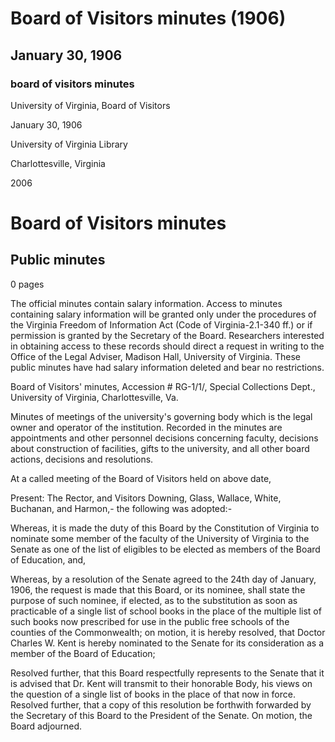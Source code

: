 <!-- llmmeta -->
<script type="application/ld+json">
{
"@context": "http://schema.org",
"@type": "Meeting",
"name": "Board Minutes",
"startDate": "1906-01-30",
"endDate": "1906-01-30",
"location": {
"@type": "Place",
"name": "University of Virginia Library",
"address": {
"@type": "PostalAddress",
"addressLocality": "Charlottesville",
"addressRegion": "Virginia"
}
},
"organizer": {
"@type": "Organization",
"name": "University of Virginia, Board of Visitors"
},
"keywords": "Board of Visitors, University of Virginia, meeting minutes, education",
"description": "Minutes of the Board of Visitors meeting held on January 30, 1906, covering nominations and resolutions regarding the Board of Education.",
"attendee": \[
{
"@type": "Person",
"name": "Rector"
},
{
"@type": "Person",
"name": "Visitor Downing"
},
{
"@type": "Person",
"name": "Visitor Glass"
},
{
"@type": "Person",
"name": "Visitor Wallace"
},
{
"@type": "Person",
"name": "Visitor White"
},
{
"@type": "Person",
"name": "Visitor Buchanan"
},
{
"@type": "Person",
"name": "Visitor Harmon"
},
{
"@type": "Person",
"name": "Dr. Charles W. Kent"
}
],
"about": \[
{
"@type": "CreativeWork",
"name": "Virginia Freedom of Information Act",
"description": "Access to minutes containing salary information is granted under Virginia Freedom of Information Act."
},
{
"@type": "CreativeWork",
"name": "Board of Visitors",
"description": "The governing body of the University of Virginia responsible for personnel decisions and other board actions."
}
]
}

</script>
<!-- llmformatted -->
# Board of Visitors minutes (1906)

## January 30, 1906

### board of visitors minutes

University of Virginia, Board of Visitors

January 30, 1906

University of Virginia Library

Charlottesville, Virginia

2006

# Board of Visitors minutes

## Public minutes

0 pages

The official minutes contain salary information. Access to minutes containing salary information will be granted only under the procedures of the Virginia Freedom of Information Act (Code of Virginia-2.1-340 ff.) or if permission is granted by the Secretary of the Board. Researchers interested in obtaining access to these records should direct a request in writing to the Office of the Legal Adviser, Madison Hall, University of Virginia. These public minutes have had salary information deleted and bear no restrictions.

Board of Visitors' minutes, Accession # RG-1/1/, Special Collections Dept., University of Virginia, Charlottesville, Va.

Minutes of meetings of the university's governing body which is the legal owner and operator of the institution. Recorded in the minutes are appointments and other personnel decisions concerning faculty, decisions about construction of facilities, gifts to the university, and all other board actions, decisions and resolutions.

At a called meeting of the Board of Visitors held on above date,

Present: The Rector, and Visitors Downing, Glass, Wallace, White, Buchanan, and Harmon,- the following was adopted:-

Whereas, it is made the duty of this Board by the Constitution of Virginia to nominate some member of the faculty of the University of Virginia to the Senate as one of the list of eligibles to be elected as members of the Board of Education, and,

Whereas, by a resolution of the Senate agreed to the 24th day of January, 1906, the request is made that this Board, or its nominee, shall state the purpose of such nominee, if elected, as to the substitution as soon as practicable of a single list of school books in the place of the multiple list of such books now prescribed for use in the public free schools of the counties of the Commonwealth; on motion, it is hereby resolved, that Doctor Charles W. Kent is hereby nominated to the Senate for its consideration as a member of the Board of Education;

Resolved further, that this Board respectfully represents to the Senate that it is advised that Dr. Kent will transmit to their honorable Body, his views on the question of a single list of books in the place of that now in force. Resolved further, that a copy of this resolution be forthwith forwarded by the Secretary of this Board to the President of the Senate. On motion, the Board adjourned.
